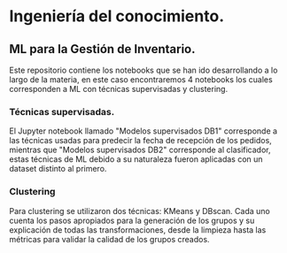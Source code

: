# Ingeniería del conocimiento.
## ML para la Gestión de Inventario. 
Este repositorio contiene los notebooks que se han ido desarrollando a lo largo de la materia, en este caso encontraremos 4 notebooks los cuales corresponden a ML con técnicas supervisadas y clustering.

### Técnicas supervisadas.
El Jupyter notebook llamado "Modelos supervisados DB1" corresponde a las técnicas usadas para predecir la fecha de recepción de los pedidos, mientras que "Modelos supervisados DB2" corresponde al clasificador, estas técnicas de ML debido a su naturaleza fueron aplicadas con un dataset distinto al primero.

### Clustering
Para clustering se utilizaron dos técnicas: KMeans y DBscan. Cada uno cuenta los pasos apropiados para la generación de los grupos y su explicación de todas las transformaciones, desde la limpieza hasta las métricas para validar la calidad de los grupos creados.
